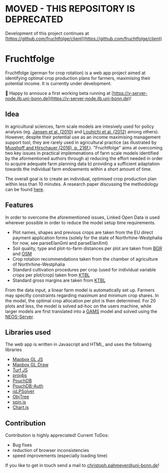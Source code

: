 # MOVED - THIS REPOSITORY IS DEPRECATED
Development of this project continues at [https://github.com/fruchtfolge/client](https://github.com/fruchtfolge/client)


# Fruchtfolge

Fruchtfolge (german for crop rotation) is a web app project aimed at identifying optimal crop production plans for farmers, maximising their potential income. It is currently under development.

:tada: Happy to annouce a first working beta running at [https://v-server-node.ilb.uni-bonn.de](https://v-server-node.ilb.uni-bonn.de)!

## Idea

In agricultural sciences, farm scale models are intesively used for policy analysis (eg. [Jansen et al. (2010)](https://link.springer.com/article/10.1007/s00267-010-9588-x) and [Louhichi et al. (2012)](http://www.sciencedirect.com/science/article/pii/S0308521X1000082X) among others). However, despite their potential use as an income maximising management support tool, they are rarely used in agricultural practice (as illustrated by [Musshoff and Hirschauer (2016), p. 216f.](https://books.google.de/books?id=J6q3DAAAQBAJ&pg=PA59&dq=Modernes+Agrarmanagement:+Betriebswirtschaftliche+Analyse-+und+Planungsverfahren+bokelmann&hl=de&sa=X&ved=0ahUKEwiT97mkutvUAhWmQpoKHUqjA4wQ6AEIJzAA#v=onepage&q&f=false)).
"Fruchtfolge" aims at overcoming two key issues in practical implemenations of farm scale models identified by the aformentioned authors through
a) reducing the effort needed in order to acquire adequate farm planning data
b) providing a sufficient adaptation towards the individual farm endowments within a short amount of time.

The overall goal is to create an individual, optimised crop production plan within less than 10 minutes.
A research paper discussing the methodology can be found [here](https://uni-bonn.sciebo.de/index.php/s/99SIXQb6lsNZ0Es).

## Features

In order to overcome the aforementioned issues, Linked Open Data is used wherever possible in order to reduce the model setup time requirements.

- Plot names, shapes and previous crops are taken from the EU direct payment application forms (solely for the state of Northrhine-Westphalia for now, see parseElanGml and parseElanXml)
- Soil quality, type and plot-to-farm distances per plot are taken from [BGR](https://www.bgr.bund.de/DE/Home/homepage_node.html;jsessionid=4FD5CBFD0BC5D16ACE35AED6536FFDD4.2_cid284) and [OSM](https://www.openstreetmap.de/)
- Crop rotation recommendations taken from the chamber of agriculture of Northrhine-Westphalia 
- Standard cultivation procedures per crop (used for individual variable crops per plot/crop) taken from [KTBL](http://www.ktbl.de/)
- Standard gross margins are taken from [KTBL](http://daten.ktbl.de/sdb/welcome.do)

From the data input, a linear farm model is automatically set up. Farmers may specifiy constraints regarding maximum and minimum crop shares. In the model, the optimal crop allocation per plot is then determined. For 20 plots and less, the model is solved ad-hoc on the users machine, while larger models are first translated into a [GAMS](https://www.gams.com/) model and solved using the [NEOS-Server](https://neos-server.org/neos/).

## Libraries used

The web app is written in Javascript and HTML, and uses the following libraries
- [Mapbox GL JS](https://github.com/mapbox/mapbox-gl-js)
- [Mapbox GL Draw](https://github.com/mapbox/mapbox-gl-draw)
- [Turf JS](https://github.com/Turfjs/turf)
- [proj4js](https://github.com/proj4js/proj4js)
- [PouchDB](https://github.com/pouchdb/pouchdb)
- [PouchDB-Auth](https://github.com/pouchdb/pouchdb-auth)
- [jsLPSolver](https://github.com/JWally/jsLPSolver)
- [ObjTree](https://github.com/rranauro/ObjTree)
- [spin.js](https://github.com/fgnass/spin.js)
- [Chart.js](https://github.com/chartjs/Chart.js)

## Contribution

Contribution is highly appreciated! 
Current ToDos:
  - Bug fixes
  - reduction of browser inconsistencies
  - speed improvements (especially loading time)

If you like to get in touch send a mail to christoph.pahmeyer@uni-bonn.de!

